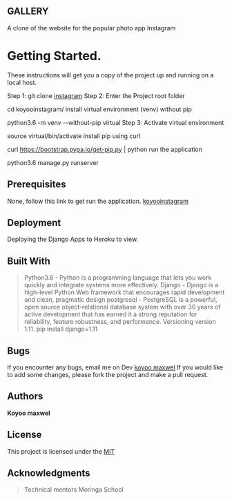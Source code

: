 ## GALLERY

A clone of the website for the popular photo app Instagram 

# Getting Started.

These instructions will get you a copy of the project up and running on a local host.

Step 1: git clone [instagram](https://github.com/koyoo-maxwel/koyooinstagram.git)
Step 2: Enter the Project root folder

cd koyooinstagram/
install virtual environment (venv) without pip

python3.6 -m venv --without-pip virtual
Step 3: Activate virtual environment

source virtual/bin/activate
install pip using curl

curl https://bootstrap.pypa.io/get-pip.py | python
run the application

python3.6 manage.py runserver

## Prerequisites

None, follow this link to get run the application. [koyooinstagram](https://koyooinstagram.herokuapp.com/)


## Deployment

Deploying the Django Apps to Heroku to view.

## Built With

> Python3.6 - Python is a programming language that lets you work quickly and integrate systems more effectively.
> Django - Django is a high-level Python Web framework that encourages rapid development and clean, pragmatic design
postgresql - PostgreSQL is a powerful, open source object-relational database system with over 30 years of active development that has earned it a strong reputation for reliability, feature robustness, and performance.
Versioning
version 1.11.
> pip install django=1.11

## Bugs

If you encounter any bugs, email me on Dev [koyoo maxwel](www.maxwell@juantechno.com) If you would like to add some changes, please
fork the project and make a pull request.

## Authors

**Koyoo maxwel**


## License

This project is licensed under the [MIT](license)

## Acknowledgments

> Technical mentors
> Moringa School